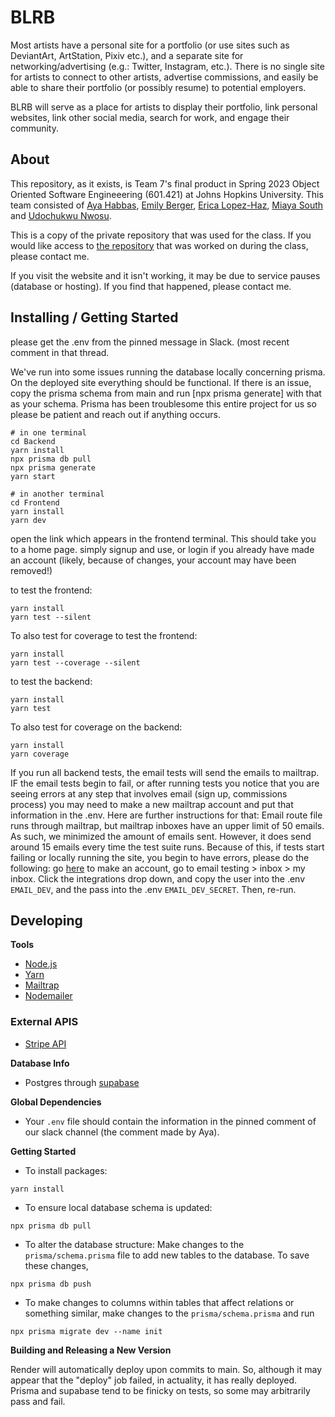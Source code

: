 # BLRB
Most artists have a personal site for a portfolio (or use sites such as DeviantArt, ArtStation, Pixiv etc.), and a separate site for networking/advertising (e.g.: Twitter, Instagram, etc.). There is no single site for artists to connect to other artists, advertise commissions, and easily be able to share their portfolio (or possibly resume) to potential employers.

BLRB will serve as a place for artists to display their portfolio, link personal websites, link other social media, search for work, and engage their community.

## About
This repository, as it exists, is Team 7's final product in Spring 2023 Object Oriented Software Engineeering (601.421) at Johns Hopkins University. This team consisted of [Aya Habbas](https://github.com/ahabbs20), [Emily Berger](https://github.com/heyitsM), [Erica Lopez-Haz](https://github.com/elopezhaz), [Miaya South](https://github.com/msouth-code) and [Udochukwu Nwosu](https://github.com/unwosu6).

This is a copy of the private repository that was used for the class. If you would like access to [the repository](https://github.com/cs421sp23-homework/sp23-oose-project-team-07) that was worked on during the class, please contact me.

If you visit the website and it isn't working, it may be due to service pauses (database or hosting). If you find that happened, please contact me.

## Installing / Getting Started
please get the .env from the pinned message in Slack. (most recent comment in that thread. 

We've run into some issues running the database locally concerning prisma. On the deployed site everything should be functional. If there is an issue, copy the prisma schema from main and run [npx prisma generate] with that as your schema. Prisma has been troublesome this entire project for us so please be patient and reach out if anything occurs. 

```
# in one terminal
cd Backend
yarn install
npx prisma db pull
npx prisma generate
yarn start
```
```
# in another terminal
cd Frontend
yarn install
yarn dev
```
open the link which appears in the frontend terminal. This should take you to a home page. simply signup and use, or login if you already have made an account (likely, because of changes, your account may have been removed!)


to test the frontend:
```
yarn install
yarn test --silent
```

To also test for coverage
to test the frontend:
```
yarn install
yarn test --coverage --silent
```

to test the backend:
```
yarn install
yarn test 
```

To also test for coverage on the backend:
```
yarn install
yarn coverage
```

If you run all backend tests, the email tests will send the emails to mailtrap. IF the email tests begin to fail, or after running tests you notice that you are seeing errors at any step that involves email (sign up, commissions process) you may need to make a new mailtrap account and put that information in the .env. Here are further instructions for that: 
Email route file runs through mailtrap, but mailtrap inboxes have an upper limit of 50 emails. As such, we minimized the amount of emails sent. However, it does send around 15 emails every time the test suite runs. Because of this, if tests start failing or locally running the site, you begin to have errors, please do the following: go [here](https://mailtrap.io/home) to make an account, go to email testing > inbox > my inbox. Click the integrations drop down, and copy the user into the .env `EMAIL_DEV`, and the pass into the .env `EMAIL_DEV_SECRET`. Then, re-run.

## Developing
**Tools**
 - [Node.js](https://nodejs.org/en/download/)
 - [Yarn](https://classic.yarnpkg.com/lang/en/docs/install/#windows-stable)
 - [Mailtrap](https://mailtrap.io/home)
 - [Nodemailer](https://nodemailer.com/about/)
 ### External APIS
 - [Stripe API](https://stripe.com/docs/api)

**Database Info**
 - Postgres through [supabase](https://supabase.com/docs/guides/database/overview)
 
**Global Dependencies**
 - Your `.env` file should contain the information in the pinned comment of our slack channel (the comment made by Aya). 


**Getting Started**
 - To install packages:
```
yarn install
```

 - To ensure local database schema is updated:
 ```
 npx prisma db pull
 ```
 
 - To alter the database structure:
Make changes to the `prisma/schema.prisma` file to add new tables to the database. To save these changes,
```
npx prisma db push
```
- To make changes to columns within tables that affect relations or something similar, make changes to the `prisma/schema.prisma` and run
```
npx prisma migrate dev --name init
```

**Building and Releasing a New Version**

Render will automatically deploy upon commits to main. So, although it may appear that the "deploy" job failed, in actuality, it has really deployed. Prisma and supabase tend to be finicky on tests, so some may arbitrarily pass and fail.
